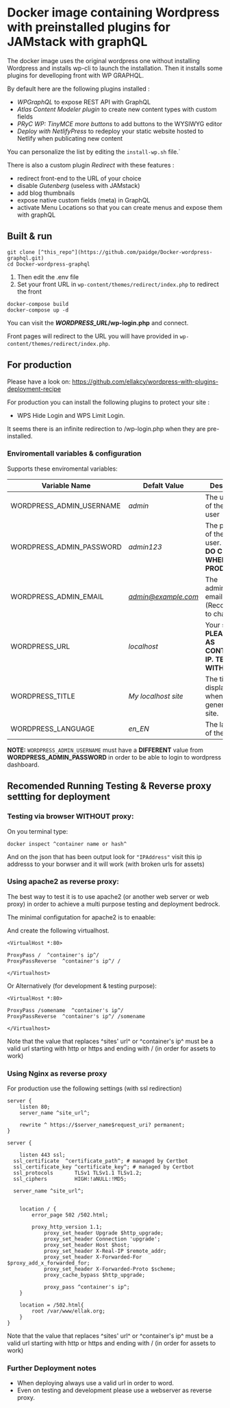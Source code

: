 # Docker image containing Wordpress with preinstalled plugins for JAMstack with graphQL

The docker image uses the original wordpress one without installing Wordpress and installs wp-cli to launch the installation.
Then it installs some plugins for develloping front with WP GRAPHQL.

By default here are the following plugins installed :

- _WPGraphQL_ to expose REST API with GraphQL
- _Atlas Content Modeler plugin_ to create new content types with custom fields
- _PRyC WP: TinyMCE more buttons_ to add buttons to the WYSIWYG editor
- _Deploy with NetlifyPress_ to redeploy your static website hosted to Netlify when publicating new content

You can personalize the list by editing the `install-wp.sh` file.`

There is also a custom plugin _Redirect_ with these features :

- redirect front-end to the URL of your choice
- disable _Gutenberg_ (useless with JAMstack)
- add blog thumbnails
- expose native custom fields (meta) in GraphQL
- activate Menu Locations so that you can create menus and expose them with graphQL

## Built & run

```
git clone [^this_repo^](https://github.com/paidge/Docker-wordpress-graphql.git)
cd Docker-wordpress-graphql
```

1. Then edit the .env file
2. Set your front URL in `wp-content/themes/redirect/index.php` to redirect the front

```
docker-compose build
docker-compose up -d
```

You can visit the **_WORDPRESS_URL_/wp-login.php** and connect.

Front pages will redirect to the URL you will have provided in `wp-content/themes/redirect/index.php`.

## For production

Please have a look on: https://github.com/ellakcy/wordpress-with-plugins-deployment-recipe

For production you can install the following plugins to protect your site :

- WPS Hide Login and WPS Limit Login.

It seems there is an infinite redirection to /wp-login.php when they are pre-installed.

### Enviromentall variables & configuration

Supports these enviromental variables:

| Variable Name            | Defalt Value        | Description                                                              |
| ------------------------ | ------------------- | ------------------------------------------------------------------------ |
| WORDPRESS_ADMIN_USERNAME | _admin_             | The username of the admin user                                           |
| WORDPRESS_ADMIN_PASSWORD | _admin123_          | The password of the admin user. **PLEASE DO CHANGE WHEN ON PRODUCTION**. |
| WORDPRESS_ADMIN_EMAIL    | *admin@example.com* | The administrator email. (Recomended to change.)                         |
| WORDPRESS_URL            | _localhost_         | Your site's url. **PLEASE SET AS CONTAINERS IP. TESTED WITH THAT**       |
| WORDPRESS_TITLE          | _My localhost site_ | The title to be displayed when generating the site.                      |
| WORDPRESS_LANGUAGE       | _en_EN_             | The language of the site.                                                |

**NOTE:**
`WORDPRESS_ADMIN_USERNAME` must have a **DIFFERENT** value from **WORDPRESS_ADMIN_PASSWORD** in order to be able to login to wordpress dashboard.

## Recomended Running Testing & Reverse proxy settting for deployment

### Testing via browser **WITHOUT** proxy:

On you terminal type:

```
docker inspect ^container name or hash^
```

And on the json that has been output look for `"IPAddress"` visit this ip addresss to your borwser and it will work (with broken urls for assets)

### Using apache2 as reverse proxy:

The best way to test it is to use apache2 (or another web server or web proxy) in order to achieve a multi purpose testing and deployment bedrock.

The minimal configutation for apache2 is to enaable:

And create the following virtualhost.

```
<VirtualHost *:80>

ProxyPass /  ^container's ip^/
ProxyPassReverse  ^container's ip^/ /

</Virtualhost>
```

Or Alternatively (for development & testing purpose):

```
<VirtualHost *:80>

ProxyPass /somename  ^container's ip^/
ProxyPassReverse  ^container's ip^/ /somename

</Virtualhost>
```

Note that the value that replaces ^sites' url^ or ^container's ip^ must be a valid url starting with http or https and ending with / (in order for assets to work)

### Using Nginx as reverse proxy

For production use the following settings (with ssl redirection)

```
server {
	listen 80;
	server_name ^site_url^;

	rewrite ^ https://$server_name$request_uri? permanent;
}

server {

	listen 443 ssl;
  ssl_certificate  ^certificate_path^; # managed by Certbot
  ssl_certificate_key ^certificate_key^; # managed by Certbot
  ssl_protocols       TLSv1 TLSv1.1 TLSv1.2;
  ssl_ciphers         HIGH:!aNULL:!MD5;

  server_name ^site_url^;


	location / {
		error_page 502 /502.html;

		proxy_http_version 1.1;
       		proxy_set_header Upgrade $http_upgrade;
       		proxy_set_header Connection 'upgrade';
       		proxy_set_header Host $host;
       		proxy_set_header X-Real-IP $remote_addr;
       		proxy_set_header X-Forwarded-For $proxy_add_x_forwarded_for;
       		proxy_set_header X-Forwarded-Proto $scheme;
       		proxy_cache_bypass $http_upgrade;

        	proxy_pass ^container's ip^;
	}

	location = /502.html{
		root /var/www/ellak.org;
	}
}

```

Note that the value that replaces ^sites' url^ or ^container's ip^ must be a valid url starting with http or https and ending with / (in order for assets to work)

### Further Deployment notes

- When deploying always use a valid url in order to word.
- Even on testing and development please use a webserver as reverse proxy.
